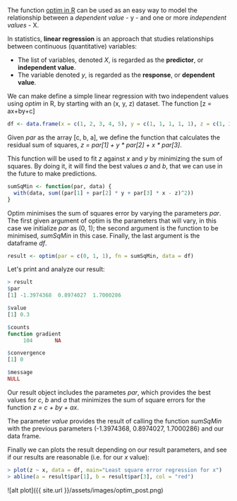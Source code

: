 The function [optim in R](http://stat.ethz.ch/R-manual/R-devel/library/stats/html/optim.html) can be used as an easy way to model the relationship between a *dependent value* - y - and one or more *independent values* - X.

In statistics, **linear regression** is an approach that studies relationships between continuous (quantitative) variables:

- The list of variables, denoted *X*, is regarded as the **predictor**, or **independent value**.
- The variable denoted *y*, is regarded as the **response**, or **dependent value**.

We can make define a simple linear regression with two independent values using *optim* in R, by starting with an (x, y, z) dataset. The function \[z = ax+by+c\]

```R
df <- data.frame(x = c(1, 2, 3, 4, 5), y = c(1, 1, 1, 1, 1), z = c(1, 3, 5, 6, 8))
```

Given *par* as the array [c, b, a], we define the function that calculates the residual sum of squares, *z = par[1] + y * par[2] + x * par[3]*.

This function will be used to fit *z* against *x* and *y* by minimizing the sum of squares. By doing it, it will find the best values *a* and *b*, that we can use in the future to make predictions.

```R
sumSqMin <- function(par, data) {
  with(data, sum((par[1] + par[2] * y + par[3] * x - z)^2))
}
```

Optim minimises the sum of squares error by varying the parameters *par*. The first given argument of optim is the parameters that will vary, in this case we initialize *par* as (0, 1); the second argument is the function to be minimised, *sumSqMin* in this case. Finally, the last argument is the dataframe *df*.

```R
result <- optim(par = c(0, 1, 1), fn = sumSqMin, data = df)
```

Let's print and analyze our result:

```R
> result
$par
[1] -1.3974368  0.8974027  1.7000286

$value
[1] 0.3

$counts
function gradient 
     104       NA 

$convergence
[1] 0

$message
NULL
```

Our result object includes the parametes *par*, which provides the best values for *c*, *b* and *a* that minimizes the sum of square errors for the function *z = c + by + ax*.

The parameter *value* provides the result of calling the function *sumSqMin* with the previous parameters (-1.3974368, 0.8974027, 1.7000286) and our data frame.

Finally we can plots the result depending on our result parameters, and see if our results are reasonable (i.e. for our *x* value):

```R
> plot(z ~ x, data = df, main="Least square error regression for x")
> abline(a = result$par[1], b = result$par[3], col = "red")
```

![alt plot]({{ site.url }}/assets/images/optim_post.png)
